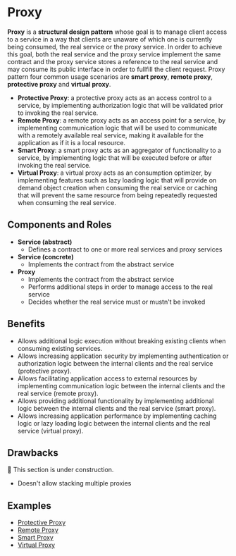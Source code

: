 # Proxy

**Proxy** is a **structural design pattern** whose goal is to manage client access to a service in a way that clients
are unaware of which one is currently being consumed, the real service or the proxy service. In order to achieve this
goal, both the real service and the proxy service implement the same contract and the proxy service stores a reference
to the real service and may consume its public interface in order to fullfill the client request. Proxy pattern four
common usage scenarios are **smart proxy**, **remote proxy**, **protective proxy** and **virtual proxy**.

- **Protective Proxy**: a protective proxy acts as an access control to a service, by implementing authorization logic
  that will be validated prior to invoking the real service.
- **Remote Proxy**: a remote proxy acts as an access point for a service, by implementing communication logic that will
  be used to communicate with a remotely available real service, making it available for the application as if it is a
  local resource.
- **Smart Proxy**: a smart proxy acts as an aggregator of functionality to a service, by implementing logic that will be
  executed before or after invoking the real service.
- **Virtual Proxy**: a virtual proxy acts as an consumption optimizer, by implementing features such as lazy loading
  logic that will provide on demand object creation when consuming the real service or caching that will prevent the
  same resource from being repeatedly requested when consuming the real service.

## Components and Roles

- **Service (abstract)**
  - Defines a contract to one or more real services and proxy services
- **Service (concrete)**
  - Implements the contract from the abstract service
- **Proxy**
  - Implements the contract from the abstract service
  - Performs additional steps in order to manage access to the real service
  - Decides whether the real service must or mustn't be invoked

## Benefits

- Allows additional logic execution without breaking existing clients when consuming existing services.
- Allows increasing application security by implementing authentication or authorization logic between the internal
  clients and the real service (protective proxy).
- Allows facilitating application access to external resources by implementing communication logic between the internal
  clients and the real service (remote proxy).
- Allows providing additional functionality by implementing additional logic between the internal clients and the real
  service (smart proxy).
- Allows increasing application performance by implementing caching logic or lazy loading logic between the internal
  clients and the real service (virtual proxy).

## Drawbacks

:construction: This section is under construction.
- Doesn't allow stacking multiple proxies

## Examples

- [Protective Proxy][1]
- [Remote Proxy][2]
- [Smart Proxy][3]
- [Virtual Proxy][4]

[1]: ./001_abstract_protective_proxy/
[2]: ./002_abstract_remote_proxy/
[3]: ./003_abstract_smart_proxy/
[4]: ./004_abstract_virtual_proxy/
